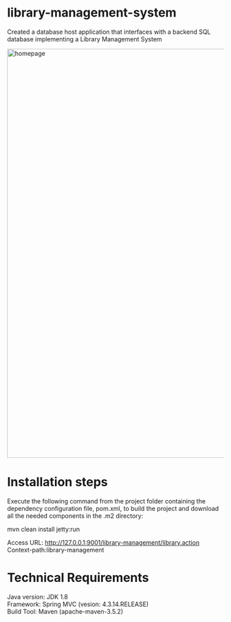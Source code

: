 # library-management-system
Created a database host application that interfaces with a backend SQL database implementing a Library Management System  

<img width="949" alt="homepage" src="https://user-images.githubusercontent.com/25062217/39959996-faaa1f08-55df-11e8-9a53-7b4e947b9563.PNG"> 


# Installation steps
Execute the following command from the project folder containing the dependency configuration file, pom.xml, to build the project and download all the needed components in the .m2 directory:
  
mvn clean install jetty:run  
  
Access URL: http://127.0.0.1:9001/library-management/library.action  
Context-path:library-management  

# Technical Requirements
Java version: JDK 1.8  
Framework: Spring MVC (vesion: 4.3.14.RELEASE)  
Build Tool: Maven (apache-maven-3.5.2)  
